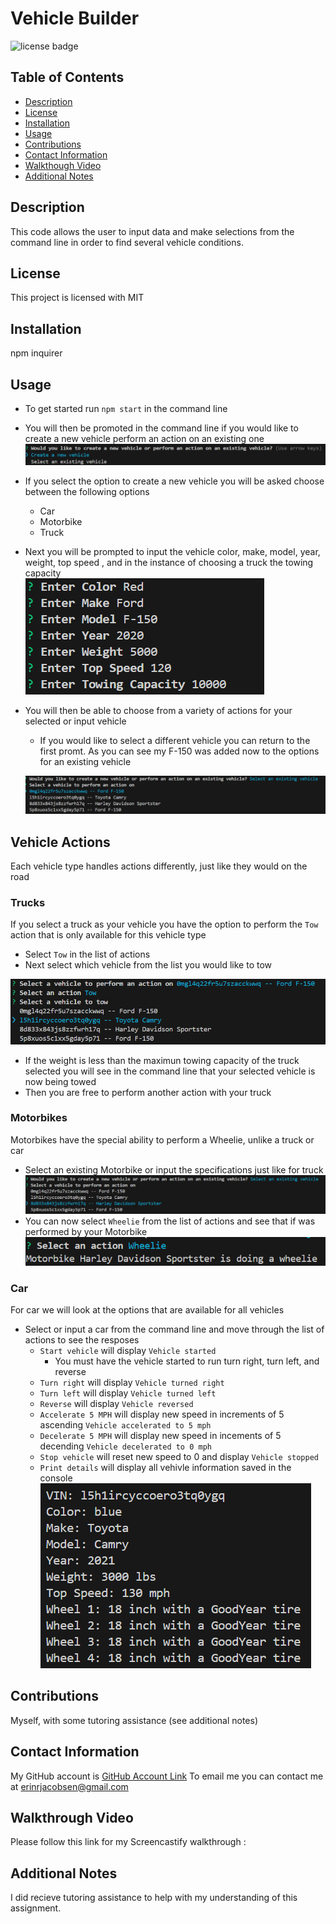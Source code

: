 # Vehicle Builder
  ![license badge](https://img.shields.io/badge/license-MIT-blue)
## Table of Contents
* [Description](#description)
* [License](#license)
* [Installation](#installation)
* [Usage](#usage)
* [Contributions](#contributions)
* [Contact Information](#contact-information)
* [Walkthough Video](#walkthrough-video)
* [Additional Notes](#additional-notes)

## Description
This code allows the user to input data and make selections from the command line in 
order to find several vehicle conditions. 

## License
This project is licensed with MIT

## Installation 
npm inquirer

## Usage
* To get started run `npm start` in the command line

* You will then be promoted in the command line if you would like to create a new vehicle perform an action on an existing one 
![CLI Screenshot](/images/Screenshot%20%20Vehicle%20Builder%201.png)

* If you select the option to create a new vehicle you will be asked choose between the following options
    * Car
    * Motorbike
    * Truck

* Next you will be prompted to input the vehicle color, make, model, year, weight, top speed , and in the instance of choosing a truck the towing capacity  
![CLI screenshot of prompts with F-150 input](/images/Screenshot%20Vehicle%20Builder%202.png)

* You will then be able to choose from a variety of actions for your selected or input vehicle

    * If you would like to select a different vehicle you can return to the first promt. As you can see my F-150 was added now to the options for an existing vehicle 

    ![F150 added as user imput show as option in existing](/images/Screenshot%20Vehicle%20Builder%20F150%20added%20to%20list%20.png)


## Vehicle Actions
Each vehicle type handles actions differently, just like they would on the road
### Trucks
If you select a truck as your vehicle you have the option to perform the `Tow` action that is only available for this vehicle type
* Select `Tow` in the list of actions
* Next select which vehicle from the list you would like to tow

![Toyota Camry selected as vehicle to be towed](/images/Screenshot%20Vehicle%20Builder%20Towing%20feature.png)
* If the weight is less than the maximun towing capacity of the truck selected you will see in the command line that your selected vehicle is now being towed 
* Then you are free to perform another action with your truck 

### Motorbikes
Motorbikes have the special ability to perform a Wheelie, unlike a truck or car

* Select an existing Motorbike or input the specifications just like for truck
![Existing Selection Harvey Davisdson](/images/Screenshot%20Vehicle%20Builder%20Motorbike%20Selection.png)
* You can now select `Wheelie` from the list of actions and see that if was performed by your Motorbike
![Wheelie action selected and performed by Harley](/images/Screenshot%20Vehicle%20Builder%20Motorbike%20Wheelie.png)

### Car
For car we will look at the options that are available for all vehicles

* Select or input a car from the command line and move through the list of actions to see the resposes
    * `Start vehicle` will display `Vehicle started`
        * You must have the vehicle started to run turn right, turn left, and reverse
    * `Turn right` will display `Vehicle turned right`
    * `Turn left` will display `Vehicle turned left`
    * `Reverse` will display `Vehicle reversed`
    * `Accelerate 5 MPH` will display new speed in increments of 5 ascending `Vehicle accelerated to 5 mph`
    * `Decelerate 5 MPH` will display new speed in incements of 5 decending `Vehicle decelerated to 0 mph`
    * `Stop vehicle` will reset new speed to 0 and display `Vehicle stopped`
    * `Print details` will display all vehivle information saved in the console
    ![All vehicle information for the Car selected](/images/Screenshot%20vehicle%20Builder%20Car%20Print%20Details.png)


## Contributions
Myself, with some tutoring assistance (see additional notes)

## Contact Information
My GitHub account is [GitHub Account Link](https://github.com/achensen)
To email me you can contact me at erinrjacobsen@gmail.com

## Walkthrough Video
Please follow this link for my Screencastify walkthrough :

## Additional Notes 
I did recieve tutoring assistance to help with my understanding of this assignment.